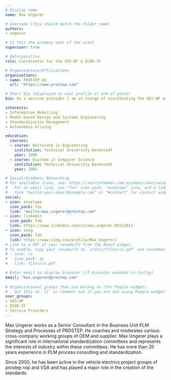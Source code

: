 ```yaml
---
# Display name
name: Max Ungerer

# Username (this should match the folder name)
authors:
- ungerer

# Is this the primary user of the site?
superuser: true

# Role/position
role: Coordinator for the VES-WF & ECAD-IF

# Organizations/Affiliations
organizations:
- name: PROSTEP AG
  url: "https://www.prostep.com"

# Short bio (displayed in user profile at end of posts)
bio: As a service provider I am in charge of coordinating the VES-WF and the ECAD-IF activities.

interests:
- Information Modelling
- Model-based Design and Systems Engineering
- Standardization Management
- Autonomous Driving

education:
  courses:
  - course: Doctorate in Engineering
    institution: Technical University Darmstadt
    year: 1996
  - course: Diploma in Computer Science
    institution: Technical University Darmstadt
    year: 1985

# Social/Academic Networking
# For available icons, see: https://sourcethemes.com/academic/docs/widgets/#icons
#   For an email link, use "fas" icon pack, "envelope" icon, and a link in the
#   form "mailto:your-email@example.com" or "#contact" for contact widget.
social:
- icon: envelope
  icon_pack: fas
  link: "mailto:max.ungerer@prostep.com"
- icon: linkedin
  icon_pack: fab
  link: https://www.linkedin.com/in/max-ungerer-0b511612
- icon: xing
  icon_pack: fab
  link: https://www.xing.com/profile/Max_Ungerer/
# Link to a PDF of your resume/CV from the About widget.
# To enable, copy your resume/CV to `static/files/cv.pdf` and uncomment the lines below.  
# - icon: cv
#   icon_pack: ai
#   link: files/cv.pdf

# Enter email to display Gravatar (if Gravatar enabled in Config)
email: "max.ungerer@prostep.com"
  
# Organizational groups that you belong to (for People widget)
#   Set this to `[]` or comment out if you are not using People widget.  
user_groups:
- VES-WF
- ECAD-IF
- Service Providers
---
```

Max Ungerer works as a Senior Consultant in the Business Unit PLM Strategy and Processes of PROSTEP. 
He coaches and moderates various cross-company working groups of OEM and supplier. 
Max Ungerer plays a significant role in international standardization committees and represents the interests of industry within these committees.
He has more than 20 years experience in PLM process consulting and standardization.

Since 2000, he has been active in the vehicle electrics project groups of prostep ivip and VDA and has played a major role in the creation of the standards.